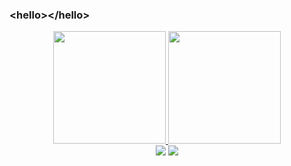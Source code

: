 ### \<hello>\</hello>

<div align="center">
  <a href="https://github.com/vinimlo">
  <img height="180em" src="https://github-readme-stats.vercel.app/api?username=vinimlo&show_icons=true&theme=dark&include_all_commits=true&count_private=true"/>
  <img height="180em" src="https://github-readme-stats.vercel.app/api/top-langs/?username=vinimlo&layout=compact&langs_count=7&theme=dark"/>
</div>

<div align="center"> 
  <a href = "vinicius@rumotech.com.br"><img src="https://img.shields.io/badge/-Gmail-%23333?style=for-the-badge&logo=gmail&logoColor=white" target="_blank"></a>
  <a href="https://www.linkedin.com/in/vinimlo/" target="_blank"><img src="https://img.shields.io/badge/-LinkedIn-%230077B5?style=for-the-badge&logo=linkedin&logoColor=white" target="_blank"></a> 
</div>
